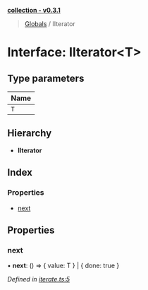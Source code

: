 **[collection - v0.3.1](../README.md)**

> [Globals](../globals.md) / IIterator

# Interface: IIterator\<T>

## Type parameters

Name |
------ |
`T` |

## Hierarchy

* **IIterator**

## Index

### Properties

* [next](iiterator.md#next)

## Properties

### next

•  **next**: () => { value: T  } \| { done: true  }

*Defined in [iterate.ts:5](https://github.com/zimmed/collection/blob/11f0d13/src/iterate.ts#L5)*

